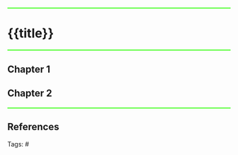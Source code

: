 <hr style="border: none; height: 2px; background-color: #39FF14; margin: 20px 0;">

# {{title}}
<hr style="border: none; height: 2px; background-color: #39FF14; margin: 20px 0;">

## Chapter 1


## Chapter 2


<hr style="border: none; height: 2px; background-color: #39FF14; margin: 20px 0;">

## References


Tags: #